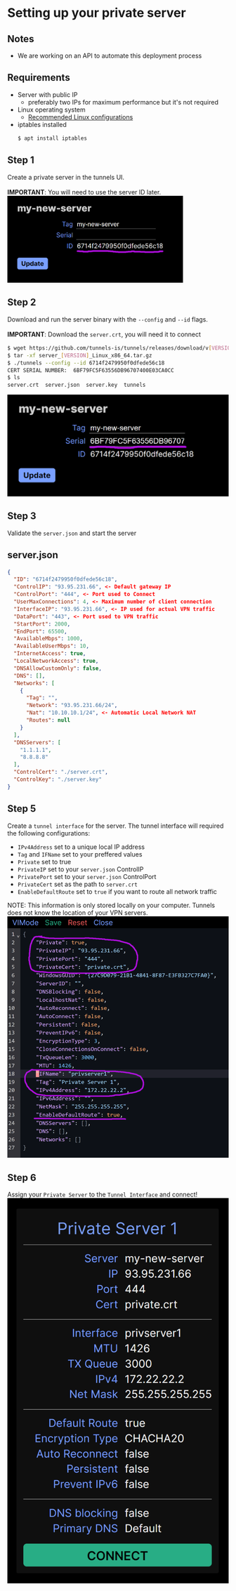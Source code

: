 # Setting up your private server
## Notes
 - We are working on an API to automate this deployment process

## Requirements 
 - Server with public IP 
    - preferably two IPs for maximum performance but it's not required
 - Linux operating system 
    - [Recommended Linux configurations](https://tunnels.is/#/docs/Linux%20Configs)
 - iptables installed
    ```bash
    $ apt install iptables
    ```

## Step 1 
Create a private server in the tunnels UI.
<br>
<br><b>IMPORTANT</b>: You will need to use the server ID later.
<img src="https://raw.githubusercontent.com/tunnels-is/media/master/v3/guides/new-private-server/server-new.png" width="400px"/>

## Step 2
Download and run the server binary with the `--config` and `--id` flags.
<br>
<br><b>IMPORTANT</b>: Download the `server.crt`, you will need it to connect

```bash
$ wget https://github.com/tunnels-is/tunnels/releases/download/v[VERSION]/server_[VERSION]_Linux_x86_64.tar.gz
$ tar -xf server_[VERSION]_Linux_x86_64.tar.gz
$ ./tunnels --config --id 6714f2479950f0dfede56c18
CERT SERIAL NUMBER:  6BF79FC5F63556DB96707400E03CA0CC
$ ls
server.crt  server.json  server.key  tunnels
```
<img src="https://raw.githubusercontent.com/tunnels-is/media/master/v3/guides/new-private-server/server-update-serial.png" maxWidth="400px"/>

## Step 3
Validate the `server.json` and start the server

## server.json
```json
{
  "ID": "6714f2479950f0dfede56c18",
  "ControlIP": "93.95.231.66", <- Default gateway IP
  "ControlPort": "444", <- Port used to Connect
  "UserMaxConnections": 4, <- Maximum number of client connection
  "InterfaceIP": "93.95.231.66", <- IP used for actual VPN traffic
  "DataPort": "443", <- Port used to VPN traffic
  "StartPort": 2000,
  "EndPort": 65500,
  "AvailableMbps": 1000,
  "AvailableUserMbps": 10,
  "InternetAccess": true,
  "LocalNetworkAccess": true,
  "DNSAllowCustomOnly": false,
  "DNS": [],
  "Networks": [
    {
      "Tag": "",
      "Network": "93.95.231.66/24",
      "Nat": "10.10.10.1/24", <- Automatic Local Network NAT
      "Routes": null
    }
  ],
  "DNSServers": [
    "1.1.1.1",
    "8.8.8.8"
  ],
  "ControlCert": "./server.crt",
  "ControlKey": "./server.key"
}
```

## Step 5
Create a `tunnel interface` for the server. 
The tunnel interface will required the following configurations:
 - `IPv4Address` set to a unique local IP address
 - `Tag` and `IFName` set to your preffered values
 - `Private` set to true
 - `PrivateIP` set to your `server.json` ControlIP 
 - `PrivatePort` set to your `server.json` ControlPort 
 - `PrivateCert` set as the path to `server.crt` 
 - `EnableDefaultRoute` set to `true` if you want to route all network traffic

NOTE: This information is only stored locally on your computer. Tunnels does not know the location of your VPN servers.
![new-tunnel](https://raw.githubusercontent.com/tunnels-is/media/master/v3/guides/new-private-server/new-tunnel.png
"title height=200 width=200")

## Step 6
Assign your `Private Server` to the `Tunnel Interface` and connect!
![tunnel-finished](https://raw.githubusercontent.com/tunnels-is/media/master/v3/guides/new-private-server/tunnel-finished.png)
